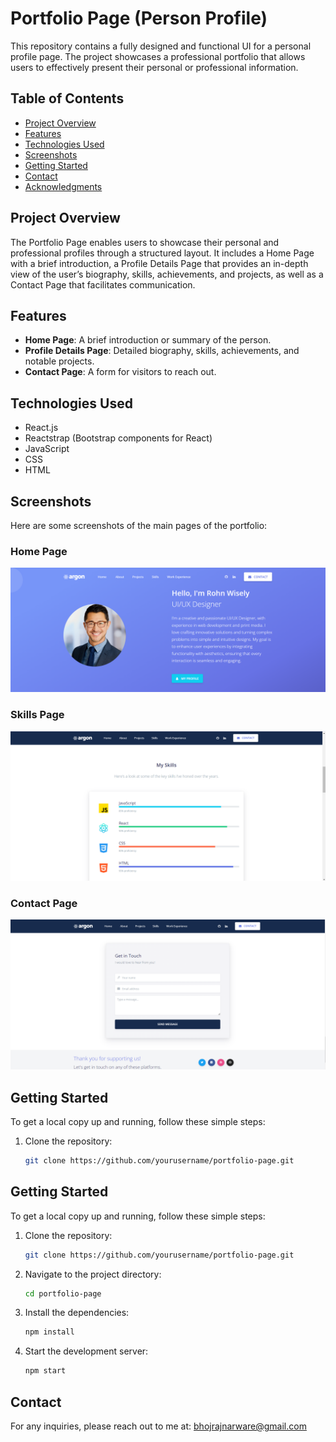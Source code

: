 # Portfolio Page (Person Profile)

This repository contains a fully designed and functional UI for a personal profile page. The project showcases a professional portfolio that allows users to effectively present their personal or professional information.

## Table of Contents
- [Project Overview](#project-overview)
- [Features](#features)
- [Technologies Used](#technologies-used)
- [Screenshots](#screenshots)
- [Getting Started](#getting-started)
- [Contact](#contact)
- [Acknowledgments](#acknowledgments)

## Project Overview
The Portfolio Page enables users to showcase their personal and professional profiles through a structured layout. It includes a Home Page with a brief introduction, a Profile Details Page that provides an in-depth view of the user’s biography, skills, achievements, and projects, as well as a Contact Page that facilitates communication.

## Features
- **Home Page**: A brief introduction or summary of the person.
- **Profile Details Page**: Detailed biography, skills, achievements, and notable projects.
- **Contact Page**: A form for visitors to reach out.

## Technologies Used
- React.js
- Reactstrap (Bootstrap components for React)
- JavaScript
- CSS
- HTML

## Screenshots
Here are some screenshots of the main pages of the portfolio:

### Home Page
![Home Page Screenshot](src/assets/img/theme/home.png)

### Skills Page
![Profile Details Page Screenshot](src/assets/img/theme/skills.png)

### Contact Page
![Contact Page Screenshot](src/assets/img/theme/footer.png)

## Getting Started
To get a local copy up and running, follow these simple steps:

1. Clone the repository:
   ```bash
   git clone https://github.com/yourusername/portfolio-page.git


## Getting Started
To get a local copy up and running, follow these simple steps:

1. Clone the repository:
   ```bash
   git clone https://github.com/yourusername/portfolio-page.git
   ```
2. Navigate to the project directory:
   ```bash
   cd portfolio-page
   ```
3. Install the dependencies:
   ```bash
   npm install
   ```
4. Start the development server:
   ```bash
   npm start
   ```

## Contact
For any inquiries, please reach out to me at: bhojrajnarware@gmail.com
